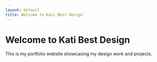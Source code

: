 ```yaml
---
layout: default
title: Welcome to Kati Best Design
---
```


# Welcome to Kati Best Design

This is my portfolio website showcasing my design work and projects. 